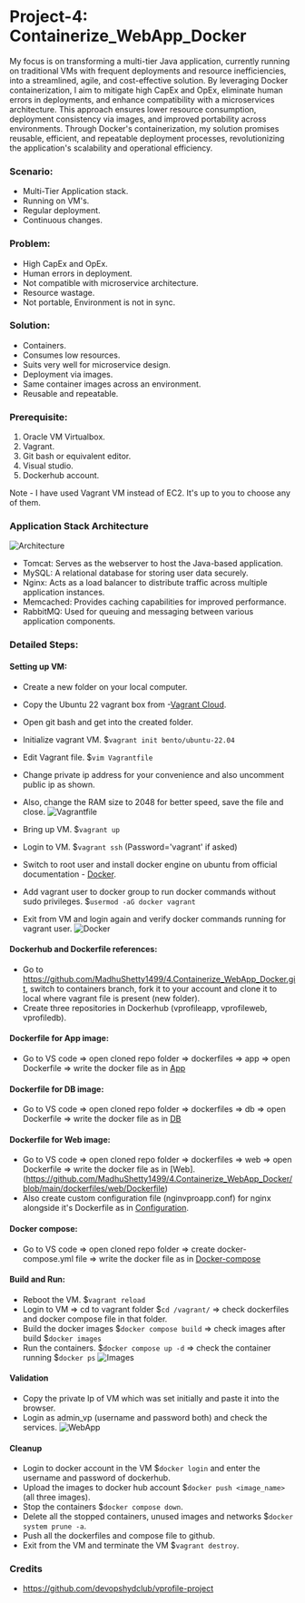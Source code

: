# Project-4: Containerize_WebApp_Docker
My focus is on transforming a multi-tier Java application, currently running on traditional VMs with frequent deployments and resource inefficiencies, into a streamlined, agile, and cost-effective solution. By leveraging Docker containerization, I aim to mitigate high CapEx and OpEx, eliminate human errors in deployments, and enhance compatibility with a microservices architecture. This approach ensures lower resource consumption, deployment consistency via images, and improved portability across environments. Through Docker's containerization, my solution promises reusable, efficient, and repeatable deployment processes, revolutionizing the application's scalability and operational efficiency.

### Scenario:
  - Multi-Tier Application stack.
  - Running on VM's.
  - Regular deployment.
  - Continuous changes.

### Problem:
  - High CapEx and OpEx.
  - Human errors in deployment.
  - Not compatible with microservice architecture.
  - Resource wastage.
  - Not portable, Environment is not in sync.

### Solution:
  - Containers.
  - Consumes low resources.
  - Suits very well for microservice design.
  - Deployment via images.
  - Same container images across an environment.
  - Reusable and repeatable.

### Prerequisite:
  1. Oracle VM Virtualbox.
  2. Vagrant.
  3. Git bash or equivalent editor.
  4. Visual studio.
  5. Dockerhub account.

  Note - I have used Vagrant VM instead of EC2. It's up to you to choose any of them.

### Application Stack Architecture
![Architecture](https://github.com/MadhuShetty1499/4.Containerize_WebApp_Docker/blob/main/images/architecture.png)

  - Tomcat: Serves as the webserver to host the Java-based application.
  - MySQL: A relational database for storing user data securely.
  - Nginx: Acts as a load balancer to distribute traffic across multiple application instances.
  - Memcached: Provides caching capabilities for improved performance.
  - RabbitMQ: Used for queuing and messaging between various application components.

### Detailed Steps:
  #### Setting up VM:
  - Create a new folder on your local computer.
  - Copy the Ubuntu 22 vagrant box from -[Vagrant Cloud](https://app.vagrantup.com/boxes/search).
  - Open git bash and get into the created folder.
  - Initialize vagrant VM. $`vagrant init bento/ubuntu-22.04`
  - Edit Vagrant file. $`vim Vagrantfile`
  - Change private ip address for your convenience and also uncomment public ip as shown.
  - Also, change the RAM size to 2048 for better speed, save the file and close.
    ![Vagrantfile](https://github.com/MadhuShetty1499/4.Containerize_WebApp_Docker/blob/main/images/vagrantfile.png)
    
  - Bring up VM. $`vagrant up`
  - Login to VM. $`vagrant ssh` (Password='vagrant' if asked)
  - Switch to root user and install docker engine on ubuntu from official documentation - [Docker](https://docs.docker.com/engine/install/ubuntu/).
  - Add vagrant user to docker group to run docker commands without sudo privileges. $`usermod -aG docker vagrant`
  - Exit from VM and login again and verify docker commands running for vagrant user.
    ![Docker](https://github.com/MadhuShetty1499/4.Containerize_WebApp_Docker/blob/main/images/docker.png)

  #### Dockerhub and Dockerfile references:
  - Go to https://github.com/MadhuShetty1499/4.Containerize_WebApp_Docker.git, switch to containers branch, fork it to your account and clone it to local where vagrant file is present (new folder).
  - Create three repositories in Dockerhub (vprofileapp, vprofileweb, vprofiledb).

  #### Dockerfile for App image:
  - Go to VS code => open cloned repo folder => dockerfiles => app => open Dockerfile => write the docker file as in [App](https://github.com/MadhuShetty1499/4.Containerize_WebApp_Docker/blob/main/dockerfiles/app/Dockerfile) 

  #### Dockerfile for DB image:
  - Go to VS code => open cloned repo folder => dockerfiles => db => open Dockerfile => write the docker file as in [DB](https://github.com/MadhuShetty1499/4.Containerize_WebApp_Docker/blob/main/dockerfiles/db/Dockerfile)

  #### Dockerfile for Web image:
  - Go to VS code => open cloned repo folder => dockerfiles => web => open Dockerfile => write the docker file as in [Web].(https://github.com/MadhuShetty1499/4.Containerize_WebApp_Docker/blob/main/dockerfiles/web/Dockerfile)
  - Also create custom configuration file (nginvproapp.conf) for nginx alongside it's Dockerfile as in [Configuration](https://github.com/MadhuShetty1499/4.Containerize_WebApp_Docker/blob/main/dockerfiles/web/nginvproapp.conf).

  #### Docker compose:
  - Go to VS code => open cloned repo folder => create docker-compose.yml file => write the docker file as in [Docker-compose](https://github.com/MadhuShetty1499/4.Containerize_WebApp_Docker/blob/main/docker-compose.yml)

  #### Build and Run:
  - Reboot the VM. $`vagrant reload`
  - Login to VM => cd to vagrant folder $`cd /vagrant/` => check dockerfiles and docker compose file in that folder.
  - Build the docker images $`docker compose build` => check images after build $`docker images`
  - Run the containers. $`docker compose up -d` => check the container running $`docker ps`
    ![Images](https://github.com/MadhuShetty1499/4.Containerize_WebApp_Docker/blob/main/images/images.png)

  #### Validation
  - Copy the private Ip of VM which was set initially and paste it into the browser.
  - Login as admin_vp (username and password both) and check the services.
    ![WebApp](https://github.com/MadhuShetty1499/4.Containerize_WebApp_Docker/blob/main/images/login.png)

  #### Cleanup
  - Login to docker account in the VM $`docker login` and enter the username and password of dockerhub.
  - Upload the images to docker hub account $`docker push <image_name>` (all three images).
  - Stop the containers $`docker compose down`.
  - Delete all the stopped containers, unused images and networks $`docker system prune -a`.
  - Push all the dockerfiles and compose file to github.
  - Exit from the VM and terminate the VM $`vagrant destroy`.

### Credits
  - https://github.com/devopshydclub/vprofile-project

